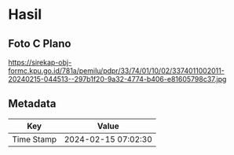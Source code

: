 # Hasil

## Foto C Plano

https://sirekap-obj-formc.kpu.go.id/781a/pemilu/pdpr/33/74/01/10/02/3374011002011-20240215-044513--297b1f20-9a32-4774-b406-e81605798c37.jpg


## Metadata

| Key        | Value               |
| ---------- | ------------------- |
| Time Stamp | 2024-02-15 07:02:30 |



